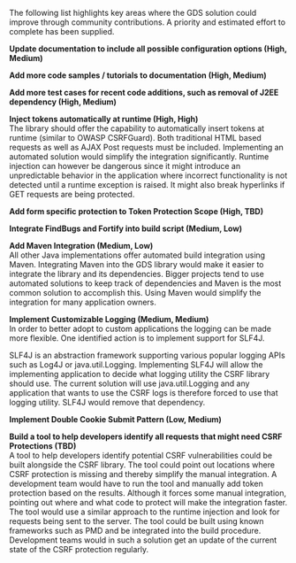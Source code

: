 The following list highlights key areas where the GDS solution could improve through community contributions. A priority and estimated effort to complete has been supplied.<BR>

**Update documentation to include all possible configuration options (High, Medium)**<BR>

**Add more code samples / tutorials to documentation (High, Medium)**<BR>

**Add more test cases for recent code additions, such as removal of J2EE dependency (High, Medium)**<BR>

**Inject tokens automatically at runtime (High, High)**<BR>
The library should offer the capability to automatically insert tokens at runtime (similar to OWASP CSRFGuard). Both traditional HTML based requests as well as AJAX Post requests must be included. Implementing an automated solution would simplify the integration significantly. Runtime injection can however be dangerous since it might introduce an unpredictable behavior in the application where incorrect functionality is not detected until a runtime exception is raised. It might also break hyperlinks if GET requests are being protected.

**Add form specific protection to Token Protection Scope (High, TBD)**<BR>

**Integrate FindBugs and Fortify into build script (Medium, Low)**<BR>

**Add Maven Integration (Medium, Low)**<BR>
All other Java implementations offer automated build integration using Maven. Integrating Maven into the GDS library would make it easier to integrate the library and its dependencies. Bigger projects tend to use automated solutions to keep track of dependencies and Maven is the most common solution to accomplish this. Using Maven would simplify the integration for many application owners.

**Implement Customizable Logging (Medium, Medium)**<BR>
In order to better adopt to custom applications the logging can be made more flexible. One identified action is to implement support for SLF4J.

SLF4J is an abstraction framework supporting various popular logging APIs such as Log4J or java.util.Logging. Implementing SLF4J will allow the implementing application to decide what logging utility the CSRF library should use. The current solution will use java.util.Logging and any application that wants to use the CSRF logs is therefore forced to use that logging utility. SLF4J would remove that dependency.

**Implement Double Cookie Submit Pattern (Low, Medium)**<BR>

**Build a tool to help developers identify all requests that might need CSRF Protections (TBD)**<BR>
A tool to help developers identify potential CSRF vulnerabilities could be built alongside the CSRF library. The tool could point out locations where CSRF protection is missing and thereby simplify the manual integration. A development team would have to run the tool and manually add token protection based on the results. Although it forces some manual integration, pointing out where and what code to protect will make the integration faster. The tool would use a similar approach to the runtime injection and look for requests being sent to the server. The tool could be built using known frameworks such as PMD and be integrated into the build procedure. Development teams would in such a solution get an update of the current state of the CSRF protection regularly.
